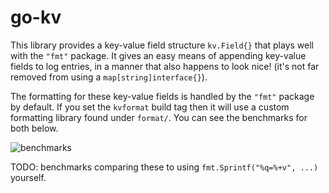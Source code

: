 # go-kv

This library provides a key-value field structure `kv.Field{}` that plays well with the `"fmt"` package. It gives an easy means of appending key-value fields to log entries, in a manner that also happens to look nice! (it's not far removed from using a `map[string]interface{}`).

The formatting for these key-value fields is handled by the `"fmt"` package by default. If you set the `kvformat` build tag then it will use a custom formatting library found under `format/`. You can see the benchmarks for both below.

![benchmarks](https://codeberg.org/gruf/go-kv/raw/main/benchmark.png)

TODO: benchmarks comparing these to using `fmt.Sprintf("%q=%+v", ...)` yourself.